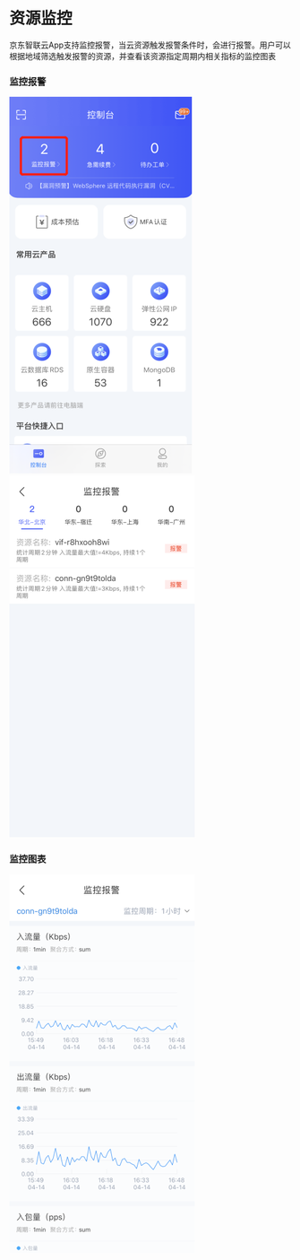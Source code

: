 # 资源监控
京东智联云App支持监控报警，当云资源触发报警条件时，会进行报警。用户可以根据地域筛选触发报警的资源，并查看该资源指定周期内相关指标的监控图表
### 监控报警

![](../../../../image/JdcloudApp/监控报警入口.png)  ![](../../../../image/JdcloudApp/报警列表.png)

### 监控图表

![](../../../../image/JdcloudApp/监控图表.png)
